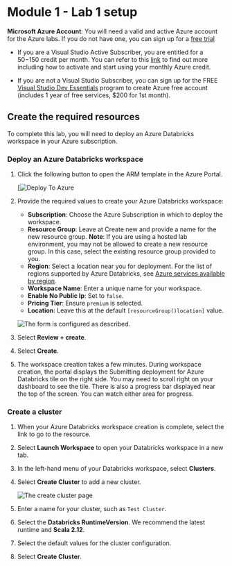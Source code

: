 # Module 1 - Lab 1 setup

**Microsoft Azure Account**: You will need a valid and active Azure account for the Azure labs. If you do not have one, you can sign up for a [free trial](https://azure.microsoft.com/en-us/free/)

- If you are a Visual Studio Active Subscriber, you are entitled for a $50-$150 credit per month. You can refer to this [link](https://azure.microsoft.com/en-us/pricing/member-offers/msdn-benefits-details/) to find out more including how to activate and start using your monthly Azure credit.

- If you are not a Visual Studio Subscriber, you can sign up for the FREE [Visual Studio Dev Essentials](https://www.visualstudio.com/dev-essentials/) program to create Azure free account (includes 1 year of free services, $200 for 1st month).

## Create the required resources

To complete this lab, you will need to deploy an Azure Databricks workspace in your Azure subscription.

### Deploy an Azure Databricks workspace

1. Click the following button to open the ARM template in the Azure Portal.

   [![Deploy To Azure](https://portal.azure.com/#create/Microsoft.Template/uri/https%3A%2F%2Fraw.githubusercontent.com%2Fnitin809%2Farmtemplate%2Fmain%2Fazuredeploy.json)

1. Provide the required values to create your Azure Databricks workspace:

   - **Subscription**: Choose the Azure Subscription in which to deploy the workspace.
   - **Resource Group**: Leave at Create new and provide a name for the new resource group. **Note**: If you are using a hosted lab environment, you may not be allowed to create a new resource group. In this case, select the existing resource group provided to you.
   - **Region**: Select a location near you for deployment. For the list of regions supported by Azure Databricks, see [Azure services available by region](https://azure.microsoft.com/regions/services/).
   - **Workspace Name**: Enter a unique name for your workspace.
   - **Enable No Public Ip**: Set to `false`.
   - **Pricing Tier**: Ensure `premium` is selected.
   - **Location**: Leave this at the default `[resourceGroup()location]` value.

   ![The form is configured as described.](media/databricks-arm-template.png "Deploy an Azure Databricks Workspace")

1. Select **Review + create**.
1. Select **Create**.
1. The workspace creation takes a few minutes. During workspace creation, the portal displays the Submitting deployment for Azure Databricks tile on the right side. You may need to scroll right on your dashboard to see the tile. There is also a progress bar displayed near the top of the screen. You can watch either area for progress.

### Create a cluster

1. When your Azure Databricks workspace creation is complete, select the link to go to the resource.
1. Select **Launch Workspace** to open your Databricks workspace in a new tab.
1. In the left-hand menu of your Databricks workspace, select **Clusters**.
1. Select **Create Cluster** to add a new cluster.

    ![The create cluster page](media/create-a-cluster.png)

1. Enter a name for your cluster, such as `Test Cluster`.
1. Select the **Databricks RuntimeVersion**. We recommend the latest runtime and **Scala 2.12**.
1. Select the default values for the cluster configuration.
1. Select **Create Cluster**.
